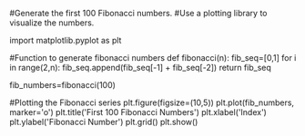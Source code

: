 #Generate the first 100 Fibonacci numbers.
#Use a plotting library to visualize the numbers.

import matplotlib.pyplot as plt

#Function to generate fibonacci numbers
def fibonacci(n):
    fib_seq=[0,1]
    for i in range(2,n):
        fib_seq.append(fib_seq[-1] + fib_seq[-2])
    return fib_seq

fib_numbers=fibonacci(100)

#Plotting the Fibonacci series
plt.figure(figsize=(10,5))
plt.plot(fib_numbers, marker='o')
plt.title('First 100 Fibonacci Numbers')
plt.xlabel('Index')
plt.ylabel('Fibonacci Number')
plt.grid()
plt.show()
